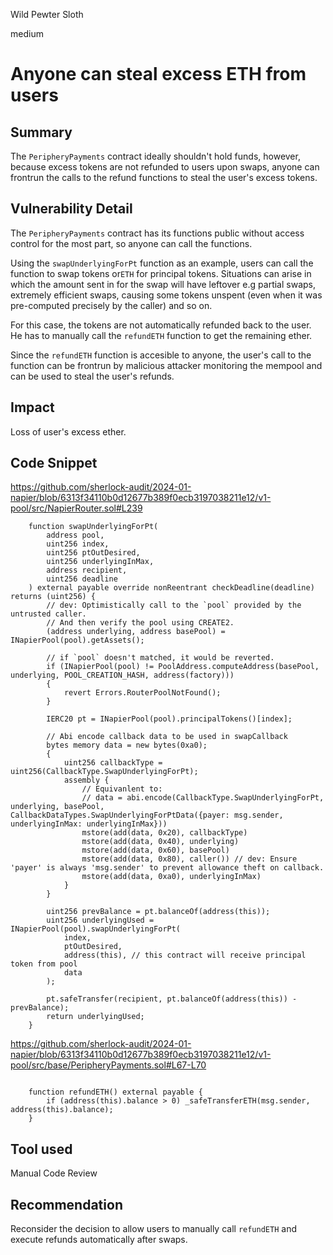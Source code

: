 Wild Pewter Sloth

medium

# Anyone can steal excess ETH from users

## Summary

The `PeripheryPayments` contract ideally shouldn't hold funds, however, because excess tokens are not refunded to users upon swaps, anyone can frontrun the calls to the refund functions to steal the user's excess tokens.
## Vulnerability Detail
The `PeripheryPayments` contract has its functions public without access control for the most part, so anyone can call the functions.

Using the `swapUnderlyingForPt` function as an example, users can call the function to swap tokens or`ETH` for principal tokens. Situations can arise in which the amount sent in for the swap will have leftover e.g partial swaps, extremely efficient swaps, causing some tokens unspent (even when it was pre-computed precisely by the caller) and so on. 

For this case, the tokens are not automatically refunded back to the user. He has to manually call the `refundETH` function to get the remaining ether.

Since the `refundETH` function is accesible to anyone, the user's call to the function can be frontrun by malicious attacker monitoring the mempool and can be used to steal the user's refunds.
## Impact
Loss of user's excess ether.
## Code Snippet

https://github.com/sherlock-audit/2024-01-napier/blob/6313f34110b0d12677b389f0ecb3197038211e12/v1-pool/src/NapierRouter.sol#L239

```solidity
    function swapUnderlyingForPt(
        address pool,
        uint256 index,
        uint256 ptOutDesired,
        uint256 underlyingInMax,
        address recipient,
        uint256 deadline
    ) external payable override nonReentrant checkDeadline(deadline) returns (uint256) {
        // dev: Optimistically call to the `pool` provided by the untrusted caller.
        // And then verify the pool using CREATE2.
        (address underlying, address basePool) = INapierPool(pool).getAssets();

        // if `pool` doesn't matched, it would be reverted.
        if (INapierPool(pool) != PoolAddress.computeAddress(basePool, underlying, POOL_CREATION_HASH, address(factory)))
        {
            revert Errors.RouterPoolNotFound();
        }

        IERC20 pt = INapierPool(pool).principalTokens()[index];

        // Abi encode callback data to be used in swapCallback
        bytes memory data = new bytes(0xa0);
        {
            uint256 callbackType = uint256(CallbackType.SwapUnderlyingForPt);
            assembly {
                // Equivanlent to:
                // data = abi.encode(CallbackType.SwapUnderlyingForPt, underlying, basePool, CallbackDataTypes.SwapUnderlyingForPtData({payer: msg.sender, underlyingInMax: underlyingInMax}))
                mstore(add(data, 0x20), callbackType)
                mstore(add(data, 0x40), underlying)
                mstore(add(data, 0x60), basePool)
                mstore(add(data, 0x80), caller()) // dev: Ensure 'payer' is always 'msg.sender' to prevent allowance theft on callback.
                mstore(add(data, 0xa0), underlyingInMax)
            }
        }

        uint256 prevBalance = pt.balanceOf(address(this));
        uint256 underlyingUsed = INapierPool(pool).swapUnderlyingForPt(
            index,
            ptOutDesired,
            address(this), // this contract will receive principal token from pool
            data
        );

        pt.safeTransfer(recipient, pt.balanceOf(address(this)) - prevBalance);
        return underlyingUsed;
    }
```
https://github.com/sherlock-audit/2024-01-napier/blob/6313f34110b0d12677b389f0ecb3197038211e12/v1-pool/src/base/PeripheryPayments.sol#L67-L70

```solidity

    function refundETH() external payable {
        if (address(this).balance > 0) _safeTransferETH(msg.sender, address(this).balance);
    }
```
## Tool used
Manual Code Review

## Recommendation
Reconsider the decision to allow users to manually call `refundETH` and execute refunds automatically after swaps. 